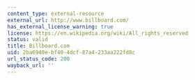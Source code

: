 ```yaml
---
content_type: external-resource
external_url: http://www.billboard.com/
has_external_license_warning: true
license: https://en.wikipedia.org/wiki/All_rights_reserved
status: valid
title: Billboard.com
uid: 2ba6940e-bf40-4dcf-87a4-233aa222fd8c
url_status_code: 200
wayback_url: ''
---
```

